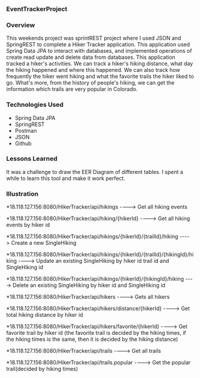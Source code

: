### EventTrackerProject

### Overview
This weekends project was sprintREST project where I used JSON and SpringREST to complete a Hiker Tracker application.
This application used Spring Data JPA to interact with databases, and implemented operations of create read update and delete data from databases.
This application tracked a hiker's activities. We can track a hiker's hiking distance, what day the hiking happened and where this happened. We can also track how frequently the hiker went hiking and what the favorite trails the hiker liked to go. What's more, from the history of people's hiking, we can get the information which trails are very popular in Colorado.

### Technologies Used
* Spring Data JPA
* SpringREST
* Postman
* JSON
* Github

### Lessons Learned
It was a challenge to draw the EER Diagram of different tables. I spent a while to learn this tool and make it work perfect.

### Illustration
*18.118.127.156:8080/HikerTracker/api/hikings ----> Get all hiking events

*18.118.127.156:8080/HikerTracker/api/hiking/{hikerId} ----> Get all hiking events by hiker id

*18.118.127.156:8080/HikerTracker/api/hikings/{hikerId}/{trailId}/hiking ----> Create a new SingleHiking

*18.118.127.156:8080/HikerTracker/api/hikings/{hikerId}/{trailId}/{hikingId}/hiking ----> Update an existing SingleHiking by hiker id trail id and SingleHiking id

*18.118.127.156:8080/HikerTracker/api/hikings/{hikerId}/{hikingId}/hiking ----> Delete an existing SingleHiking by hiker id and SingleHiking id

*18.118.127.156:8080/HikerTracker/api/hikers ----> Gets all hikers

*18.118.127.156:8080/HikerTracker/api/hikers/distance/{hikerId} ----> Get total hiking distance by hiker id

*18.118.127.156:8080/HikerTracker/api/hikers/favorite/{hikerId} ----> Get favorite trail by hiker id (the favorite trail is decided by the hiking times, if the hiking times is the same, then it is decided by the hiking distance)

*18.118.127.156:8080/HikerTracker/api/trails ----> Get all trails

*18.118.127.156:8080/HikerTracker/api/trails.popular ----> Get the popular trail(decided by hiking times)
